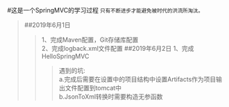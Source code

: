 #这是一个SpringMVC的学习过程
`只有不断进步才能避免被时代的洪流所淘汰。`

>##2019年6月1日
>>1、完成Maven配置，Git存储库配置  
>>2、完成logback.xml文件配置
>##2019年6月2日
>>1、完成HelloSpringMVC  
>>>遇到的坑:  
>>>a.完成后需要在设置中的项目结构中设置Artifacts作为项目输出文件配置到tomcat中  
>>>b.JsonToXml转换时需要构造无参函数